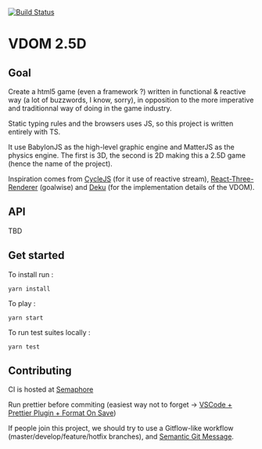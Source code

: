 [![Build Status](https://semaphoreci.com/api/v1/projects/101d46e8-3e3c-4c32-8949-a3758fcf9d01/2441692/badge.svg)](https://semaphoreci.com/vdom25d-devs/vdom25d)

# VDOM 2.5D

## Goal

Create a html5 game (even a framework ?) written in functional & reactive way (a lot of buzzwords, I know, sorry),
in opposition to the more imperative and traditionnal way of doing in the game industry.

Static typing rules and the browsers uses JS, so this project is written entirely with TS.

It use BabylonJS as the high-level graphic engine and MatterJS as the physics engine.
The first is 3D, the second is 2D making this a 2.5D game (hence the name of the project).

Inspiration comes from [CycleJS](https://cycle.js.org/getting-started.html) (for it use of reactive stream), [React-Three-Renderer](https://github.com/toxicFork/react-three-renderer) (goalwise) and [Deku](https://github.com/anthonyshort/deku/tree/master/src) (for the implementation details of the VDOM).

## API

TBD

## Get started

To install run :

```
yarn install
```

To play :

```
yarn start
```

To run test suites locally :

```
yarn test
```

## Contributing

CI is hosted at [Semaphore](https://semaphoreci.com/vdom25d-devs/vdom25d)

Run prettier before commiting (easiest way not to forget -> [VSCode + Prettier Plugin + Format On Save](https://scottsauber.com/2017/06/10/prettier-format-on-save-never-worry-about-formatting-javascript-again/))

If people join this project, we should try to use a Gitflow-like workflow (master/develop/feature/hotfix branches), and [Semantic Git Message](https://seesparkbox.com/foundry/semantic_commit_messages).
